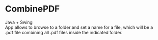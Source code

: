 # CombinePDF
Java + Swing <br />
App allows to browse to a folder and set a name for a file, which will be a .pdf file combining all .pdf files inside the indicated folder.
